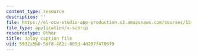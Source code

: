 ```yaml
---
content_type: resource
description: ''
file: https://ol-ocw-studio-app-production.s3.amazonaws.com/courses/15-s12-blockchain-and-money-fall-2018/5932a5b05df8482c809d4d207f4706f9_lPD9fx8fK1k.srt
file_type: application/x-subrip
resourcetype: Other
title: 3play caption file
uid: 5932a5b0-5df8-482c-809d-4d207f4706f9
---
```

